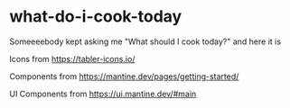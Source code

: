 # what-do-i-cook-today
Someeeebody kept asking me "What should I cook today?" and here it is

Icons from https://tabler-icons.io/

Components from https://mantine.dev/pages/getting-started/

UI Components from https://ui.mantine.dev/#main
